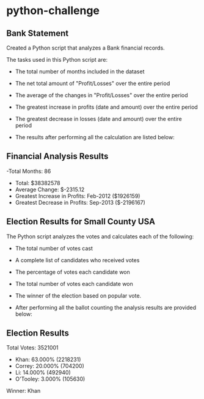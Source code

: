 # python-challenge

## Bank Statement
Created a Python script that analyzes a Bank financial records.

The tasks used in this Python script are:

  * The total number of months included in the dataset

  * The net total amount of "Profit/Losses" over the entire period

  * The average of the changes in "Profit/Losses" over the entire period

  * The greatest increase in profits (date and amount) over the entire period

  * The greatest decrease in losses (date and amount) over the entire period

  * The results after performing all the calculation are listed below:

  Financial Analysis Results
  ----------------------------
  -Total Months: 86
  - Total: $38382578
  - Average  Change: $-2315.12
  - Greatest Increase in Profits: Feb-2012 ($1926159)
  - Greatest Decrease in Profits: Sep-2013 ($-2196167)

## Election Results for Small County USA

The Python script analyzes the votes and calculates each of the following:

  * The total number of votes cast

  * A complete list of candidates who received votes

  * The percentage of votes each candidate won

  * The total number of votes each candidate won

  * The winner of the election based on popular vote.

* After performing all the ballot counting the analysis results are provided below:


## Election Results

  Total Votes: 3521001

  * Khan: 63.000% (2218231)
  * Correy: 20.000% (704200)
  * Li: 14.000% (492940)
  * O'Tooley: 3.000% (105630)

  Winner: Khan
